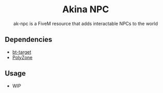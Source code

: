 
<h1 align='center'>Akina NPC</h1>
<p align='center'>ak-npc is a FiveM resource that adds interactable NPCs to the world</p>


## Dependencies

* <a href='https://github.com/brentN5/bt-target'> bt-target </a>
* <a href='https://github.com/mkafrin/PolyZone'> PolyZone </a>

## Usage

* WIP
